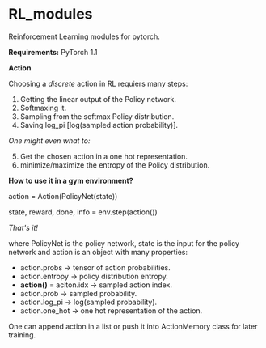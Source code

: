 # RL_modules
Reinforcement Learning modules for pytorch.

**Requirements:**
PyTorch 1.1

**Action**

Choosing a *discrete* action in RL requiers many steps:
1. Getting  the linear output of the Policy network.
2. Softmaxing it.
3. Sampling from the softmax Policy distribution.
4. Saving log_pi [log(sampled action probability)].

*One might even what to:*

5. Get the chosen action in a one hot representation.
6. minimize/maximize the entropy of the Policy distribution.


**How to use it in a gym environment?**

action = Action(PolicyNet(state))

state, reward, done, info = env.step(action())

*That's it!*

where PolicyNet is the policy network, state is the input for the policy network and
action is an object with many properties:
- action.probs -> tensor of action probabilities.
- action.entropy -> policy distribution entropy.
- **action()** = aciton.idx -> sampled action index.
- action.prob -> sampled probability.
- action.log_pi -> log(sampled probability).
- action.one_hot -> one hot representation of the action.

One can append action in a list or push it into ActionMemory class for later training.
